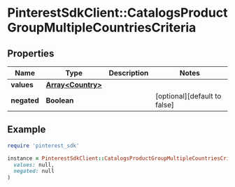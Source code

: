 # PinterestSdkClient::CatalogsProductGroupMultipleCountriesCriteria

## Properties

| Name | Type | Description | Notes |
| ---- | ---- | ----------- | ----- |
| **values** | [**Array&lt;Country&gt;**](Country.md) |  |  |
| **negated** | **Boolean** |  | [optional][default to false] |

## Example

```ruby
require 'pinterest_sdk'

instance = PinterestSdkClient::CatalogsProductGroupMultipleCountriesCriteria.new(
  values: null,
  negated: null
)
```

